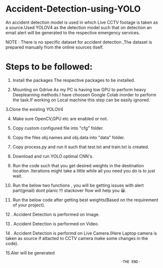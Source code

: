 # Accident-Detection-using-YOLO
An accident detection model is used in which Live CCTV footage is taken as a source.Used YOLOV4 as the detection model such that on detection an email alert will be generated to the respective emergency services.

NOTE : There is no specific dataset for accident detection ,The dataset is prepared manually from the online sources itself.

# Steps to be followed:

1. Install the packages
 The respective packages to be installed.
 
 2. Mounting on Gdrive
As my PC is having low GPU to perform heavy Deeplearning methods.I have choosen Google Colab inorder to perform the task.If working on Local machine this step can be easily ignored.

3.Clone the existing YOLOV4

4. Make sure OpenCV,GPU etc are enabled or not.

5. Copy custom configured file into "cfg" folder.

6. Copy the files obj.names and obj.data into "data" folder.

7. Copy process.py and run it such that test.txt and train.txt is created.

8. Download and run YOLO optimal CNN's.

9. Run the code such that you get desired weights in the destination location .Iterations might take a little while all you need you do is to just wait.

10. Run the below two functions , you will be getting issues with alert part(gmail) dont planic !!! stackover flow will help you 😀.

11. Run the below code after getting best weights(Based on the requirement of your project).

12 . Accident Detection is performed on Image.

13 . Accident Detection is performed on Video.

14 . Accident Detection is performd on Live Camera.(Here Laptop camera is taken as source if attacted to CCTV camera make some changes in the code).

15.Aler will be generated

                                                         -THE END-
